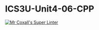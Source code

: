 # ICS3U-Unit4-06-CPP

[![Mr Coxall's Super Linter](https://github.com/venika-sem/ICS3U-Unit4-06-CPP/workflows/Mr%20Coxall's%20Super%20Linter/badge.svg)](https://github.com/venika-sem/ICS3U-Unit4-06-CPP/actions/)
